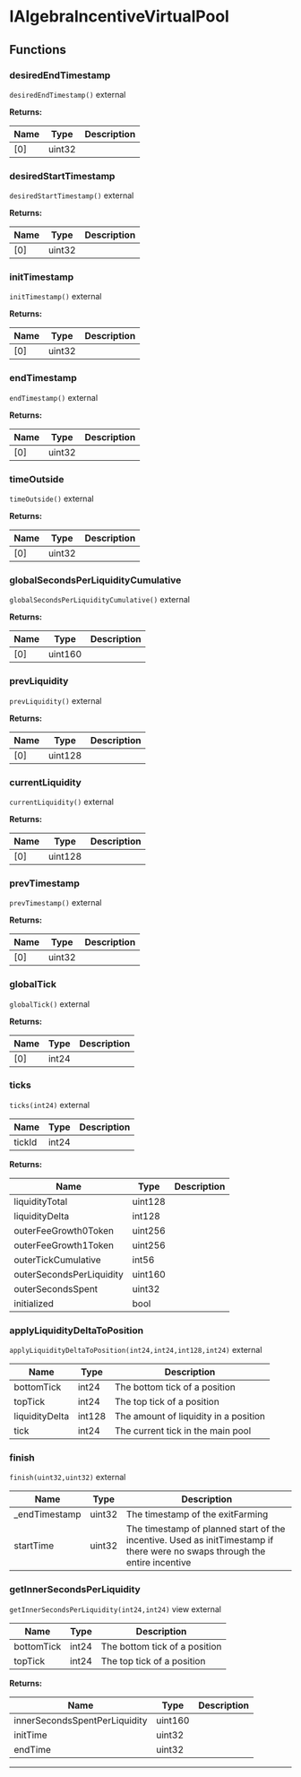 

# IAlgebraIncentiveVirtualPool




## Functions
### desiredEndTimestamp


`desiredEndTimestamp()`  external






**Returns:**

| Name | Type | Description |
| ---- | ---- | ----------- |
| [0] | uint32 |  |

### desiredStartTimestamp


`desiredStartTimestamp()`  external






**Returns:**

| Name | Type | Description |
| ---- | ---- | ----------- |
| [0] | uint32 |  |

### initTimestamp


`initTimestamp()`  external






**Returns:**

| Name | Type | Description |
| ---- | ---- | ----------- |
| [0] | uint32 |  |

### endTimestamp


`endTimestamp()`  external






**Returns:**

| Name | Type | Description |
| ---- | ---- | ----------- |
| [0] | uint32 |  |

### timeOutside


`timeOutside()`  external






**Returns:**

| Name | Type | Description |
| ---- | ---- | ----------- |
| [0] | uint32 |  |

### globalSecondsPerLiquidityCumulative


`globalSecondsPerLiquidityCumulative()`  external






**Returns:**

| Name | Type | Description |
| ---- | ---- | ----------- |
| [0] | uint160 |  |

### prevLiquidity


`prevLiquidity()`  external






**Returns:**

| Name | Type | Description |
| ---- | ---- | ----------- |
| [0] | uint128 |  |

### currentLiquidity


`currentLiquidity()`  external






**Returns:**

| Name | Type | Description |
| ---- | ---- | ----------- |
| [0] | uint128 |  |

### prevTimestamp


`prevTimestamp()`  external






**Returns:**

| Name | Type | Description |
| ---- | ---- | ----------- |
| [0] | uint32 |  |

### globalTick


`globalTick()`  external






**Returns:**

| Name | Type | Description |
| ---- | ---- | ----------- |
| [0] | int24 |  |

### ticks


`ticks(int24)`  external





| Name | Type | Description |
| ---- | ---- | ----------- |
| tickId | int24 |  |

**Returns:**

| Name | Type | Description |
| ---- | ---- | ----------- |
| liquidityTotal | uint128 |  |
| liquidityDelta | int128 |  |
| outerFeeGrowth0Token | uint256 |  |
| outerFeeGrowth1Token | uint256 |  |
| outerTickCumulative | int56 |  |
| outerSecondsPerLiquidity | uint160 |  |
| outerSecondsSpent | uint32 |  |
| initialized | bool |  |

### applyLiquidityDeltaToPosition


`applyLiquidityDeltaToPosition(int24,int24,int128,int24)`  external





| Name | Type | Description |
| ---- | ---- | ----------- |
| bottomTick | int24 | The bottom tick of a position |
| topTick | int24 | The top tick of a position |
| liquidityDelta | int128 | The amount of liquidity in a position |
| tick | int24 | The current tick in the main pool |


### finish


`finish(uint32,uint32)`  external





| Name | Type | Description |
| ---- | ---- | ----------- |
| _endTimestamp | uint32 | The timestamp of the exitFarming |
| startTime | uint32 | The timestamp of planned start of the incentive. Used as initTimestamp if there were no swaps through the entire incentive |


### getInnerSecondsPerLiquidity


`getInnerSecondsPerLiquidity(int24,int24)` view external





| Name | Type | Description |
| ---- | ---- | ----------- |
| bottomTick | int24 | The bottom tick of a position |
| topTick | int24 | The top tick of a position |

**Returns:**

| Name | Type | Description |
| ---- | ---- | ----------- |
| innerSecondsSpentPerLiquidity | uint160 |  |
| initTime | uint32 |  |
| endTime | uint32 |  |



---


